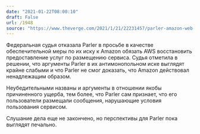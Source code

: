 ```yaml
---
date: "2021-01-22T08:00:10"
draft: False
url: /1948
source: "https://www.theverge.com/2021/1/21/22231457/parler-amazon-web-services-lawsuit-judge-preliminary-injunction-denied"
---
```


Федеральная судья отказала Parler в просьбе в качестве обеспечительной меры по их иску к Amazon обязать AWS восстановить предоставление услуг по размещению сервиса. Судья отметила в решении, что аргументы Parler в их антимонопольном иске выглядят крайне слабыми и что Parler не смог доказать, что Amazon действовал ненадлежащим образом.

Неубедительными названы и аргументы в отношении якобы причиненного ущерба, тем более, что Parler сам признает, что его пользователи размещали сообщения, нарушающие условия пользования сервисом.

Слушание дела еще не закончено, но перспективы для Parler пока выглядят печально.

